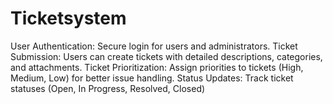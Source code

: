 # Ticketsystem
User Authentication: Secure login for users and administrators. Ticket Submission: Users can create tickets with detailed descriptions, categories, and attachments. Ticket Prioritization: Assign priorities to tickets (High, Medium, Low) for better issue handling. Status Updates: Track ticket statuses (Open, In Progress, Resolved, Closed)
